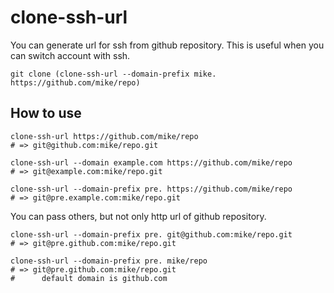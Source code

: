 # clone-ssh-url

You can generate url for ssh from github repository. This is useful when you can switch account with ssh.

```
git clone (clone-ssh-url --domain-prefix mike. https://github.com/mike/repo)
```

## How to use

```shell
clone-ssh-url https://github.com/mike/repo
# => git@github.com:mike/repo.git

clone-ssh-url --domain example.com https://github.com/mike/repo
# => git@example.com:mike/repo.git

clone-ssh-url --domain-prefix pre. https://github.com/mike/repo
# => git@pre.example.com:mike/repo.git
```

You can pass others, but not only http url of github repository.

```shell
clone-ssh-url --domain-prefix pre. git@github.com:mike/repo.git
# => git@pre.github.com:mike/repo.git

clone-ssh-url --domain-prefix pre. mike/repo
# => git@pre.github.com:mike/repo.git
#      default domain is github.com
```